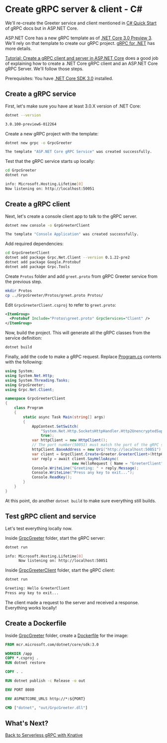 # Create gRPC server & client - C#

We'll re-create the Greeter service and client mentioned in [C# Quick Start](https://grpc.io/docs/quickstart/csharp/) of gRPC docs but in ASP.NET Core.

ASP.NET Core has a new gRPC template as of [.NET Core 3.0 Preview 3](https://devblogs.microsoft.com/aspnet/asp-net-core-updates-in-net-core-3-0-preview-3/). We'll rely on that template to create our gRPC project. [gRPC for .NET](https://github.com/grpc/grpc-dotnet) has more details.

[Tutorial: Create a gRPC client and server in ASP.NET Core](https://docs.microsoft.com/en-us/aspnet/core/tutorials/grpc/grpc-start?view=aspnetcore-3.0) does a good job of explaining how to create a .NET Core gRPC client and an ASP.NET Core gRPC Server. We'll follow those steps.

Prerequisites: You have [.NET Core SDK 3.0](https://dotnet.microsoft.com/download/dotnet-core/3.0) installed.

## Create a gRPC service

First, let's make sure you have at least 3.0.X version of .NET Core:

```bash
dotnet --version

3.0.100-preview6-012264
```

Create a new gRPC project with the template:

```bash
dotnet new grpc -o GrpcGreeter

The template "ASP.NET Core gRPC Service" was created successfully.
```

Test that the gRPC service starts up locally:

```bash
cd GrpcGreeter
dotnet run

info: Microsoft.Hosting.Lifetime[0]
Now listening on: http://localhost:50051
```

## Create a gRPC client

Next, let's create a console client app to talk to the gRPC server.

```bash
dotnet new console -o GrpGreeterClient

The template "Console Application" was created successfully.
```

Add required dependencies:

```bash
cd GrpcGreeterClient
dotnet add package Grpc.Net.Client --version 0.1.22-pre2
dotnet add package Google.Protobuf
dotnet add package Grpc.Tools
```

Create `Protos` folder and add `greet.proto` from gRPC Greeter service from the previous step.

```bash
mkdir Protos
cp ../GrpcGreeter/Protos/greet.proto Protos/
```

Edit `GrpcGreeterClient.csproj` to refer to `greet.proto`:

```xml
<ItemGroup>
  <Protobuf Include="Protos\greet.proto" GrpcServices="Client" />
</ItemGroup>
```

Now, build the project. This will generate all the gRPC classes from the service definition:

```bash
dotnet build
```

Finally, add the code to make a gRPC request. Replace [Program.cs](../serving/grpc/csharp/GrpcGreeterClient/Program.cs) contents with the following:

```csharp
using System;
using System.Net.Http;
using System.Threading.Tasks;
using GrpcGreeter;
using Grpc.Net.Client;

namespace GrpcGreeterClient
{
    class Program
    {
        static async Task Main(string[] args)
        {
            AppContext.SetSwitch(
                "System.Net.Http.SocketsHttpHandler.Http2UnencryptedSupport",
                true);
            var httpClient = new HttpClient();
            // The port number(50051) must match the port of the gRPC server.
            httpClient.BaseAddress = new Uri("http://localhost:50051");
            var client = GrpcClient.Create<Greeter.GreeterClient>(httpClient);
            var reply = await client.SayHelloAsync(
                              new HelloRequest { Name = "GreeterClient" });
            Console.WriteLine("Greeting: " + reply.Message);
            Console.WriteLine("Press any key to exit...");
            Console.ReadKey();
        }
    }
}
```

At this point, do another `dotnet build` to make sure everything still builds.

## Test gRPC client and service

Let's test everything locally now.

Inside [GrpcGreeter](../serving/grpc/csharp/GrpcGreeter) folder, start the gRPC server:

```bash
dotnet run

info: Microsoft.Hosting.Lifetime[0]
      Now listening on: http://localhost:50051
```

Inside [GrpcGreeterClient](../serving/grpc/csharp/GrpcGreeterClient) folder, start the gRPC client:

```bash
dotnet run

Greeting: Hello GreeterClient
Press any key to exit...
```

The client made a request to the server and received a response. Everything works locally!

## Create a Dockerfile

Inside [GrpcGreeter](../serving/grpc/csharp/GrpcGreeter) folder, create a [Dockerfile](../serving/grpc/csharp/GrpcGreeter/Dockerfile) for the image:

```dockerfile
FROM mcr.microsoft.com/dotnet/core/sdk:3.0

WORKDIR /app
COPY *.csproj .
RUN dotnet restore

COPY . .

RUN dotnet publish -c Release -o out

ENV PORT 8080

ENV ASPNETCORE_URLS http://*:${PORT}

CMD ["dotnet", "out/GrpcGreeter.dll"]
```

## What's Next?

[Back to Serverless gRPC with Knative](grpc.md)
